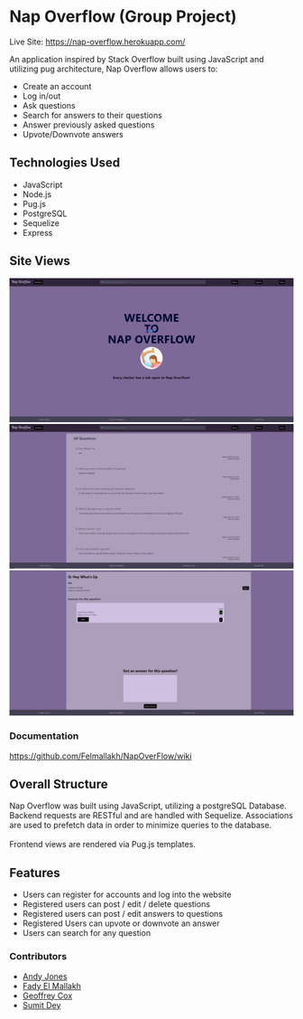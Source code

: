 # Nap Overflow (Group Project) 
Live Site: https://nap-overflow.herokuapp.com/

An application inspired by Stack Overflow built using JavaScript and utilizing pug architecture, Nap Overflow allows users to:
<ul>
  <li>Create an account</li>
  <li>Log in/out</li>
  <li>Ask questions</li>
  <li>Search for answers to their questions</li>
  <li>Answer previously asked questions</li>
  <li>Upvote/Downvote answers</li>
</ul>

## Technologies Used
* JavaScript
* Node.js
* Pug.js
* PostgreSQL
* Sequelize
* Express

## Site Views
<img src="https://github.com/Felmallakh/NapOverFlow/blob/main/images/NOhomepage.PNG" />
<img src="https://github.com/Felmallakh/NapOverFlow/blob/main/images/NOquestionspage.PNG" />
<img src="https://github.com/Felmallakh/NapOverFlow/blob/main/images/NOquestionpage.PNG" />

### Documentation
https://github.com/Felmallakh/NapOverFlow/wiki
  
<h2> Overall Structure </h2>
Nap Overflow was built using JavaScript, utilizing a postgreSQL Database. Backend requests are RESTful and are handled with Sequelize. Associations are used to prefetch data in order to minimize queries to the database.
<br></br>
Frontend views are rendered via Pug.js templates.

<h2> Features </h2>
<ul>
  <li>Users can register for accounts and log into the website</li>
  <li>Registered users can post / edit / delete questions </li>
  <li>Registered users can post / edit answers to questions</li>
  <li>Registered Users can upvote or downvote an answer</li>
  <li>Users can search for any question</li>
</ul>

<h3>Contributors</h3>
<ul>
  <li>
    <a href=https://github.com/andyrose507>Andy Jones</a></li>
  <li>
    <a href=https://github.com/felmallakh>Fady El Mallakh</a></li>
  <li>
    <a href=https://github.com/Geoffst3r>Geoffrey Cox</a></li>
  <li>
    <a href=https://github.com/Sumit-dey>Sumit Dey</a></li>
</ul>
